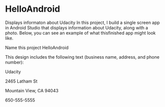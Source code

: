# HelloAndroid
Displays informaton about Udacity
In this project, I build a single screen app in Android Studio that displays information about Udacity,
along with a photo. Below, you can see an example of what thisfinished app might look like.

Name this project HelloAndroid

This design includes the following text (business name, address, and phone number):

Udacity

2465 Latham St

Mountain View, CA 94043

650-555-5555

